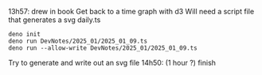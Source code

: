 13h57: 
drew in book
Get back to a time graph with d3
Will need a script file that generates a svg
daily.ts
```
deno init
deno run DevNotes/2025_01/2025_01_09.ts
deno run --allow-write DevNotes/2025_01/2025_01_09.ts

```
Try to generate and write out an svg file
14h50: (1 hour ?)
finish
